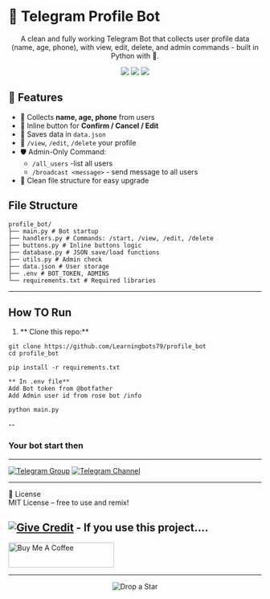 
<h1 align="centre">🤖 Telegram Profile Bot </h1>
<p align="center">
    A clean and fully working Telegram Bot that collects user profile data (name, age, phone), with view, edit, delete, and admin commands - built in Python with 💌.
</p>

<p align="center">
    <img src="https://img.shields.io/badge/python-3.10-blue?logo=python&style=flat-square">
    <img src="https://img.shields.io/badge/telegram%20bot-pro-success?logo=telegram&style=flat-square">
    <img src="https://img.shields.io/github/license/yourusername/profile_bot?style=flat-square">
</p>

## 🚀 Features

- 🌟 Collects **name, age, phone** from users
- 📝 Inline button for **Confirm / Cancel / Edit**
- 📁 Saves data in `data.json`
- 🔐 `/view`, `/edit`, `/delete` your profile
- 🛡️ Admin-Only Command:
    - `/all_users` -list all users
    - `/broadcast <message>` - send message to all users
- 🔖 Clean file structure for easy upgrade

## File Structure
```
profile_bot/
├── main.py # Bot startup
├── handlers.py # Commands: /start, /view, /edit, /delete
├── buttons.py # Inline buttons logic
├── database.py # JSON save/load functions
├── utils.py # Admin check
├── data.json # User storage
├── .env # BOT_TOKEN, ADMINS
└── requirements.txt # Required libraries
```
---

## How TO Run


1. ** Clone this repo:**

```
git clone https://github.com/Learningbots79/profile_bot
cd profile_bot

pip install -r requirements.txt

** In .env file**
Add Bot token from @botfather
Add Admin user id from rose bot /info

python main.py
```
--  
### Your bot start then
---


[![Telegram Group](https://img.shields.io/badge/💬-Join%20Group-blue?style=for-the-badge)](https://t.me/Learning_Bots)
 [![Telegram Channel](https://img.shields.io/badge/📢-Join%20Channel-green?style=for-the-badge)](https://t.me/learningbots79)

---
📄 License  
MIT License – free to use and remix!

[![Give Credit](https://img.shields.io/badge/%F0%9F%92%A1%20Give%20Credit-blueviolet?style=for-the-badge)](https://github.com/Learningbots79) -  If you use this project....
---

<a href="https://files.catbox.moe/98iwcs.jpg" target="_blank">
  <img src="https://cdn.buymeacoffee.com/buttons/v2/default-yellow.png" height="50" width="210" alt="Buy Me A Coffee" />
</a>

---

<p align="center">
  <img src="https://img.shields.io/badge/🌟_Drop_a_Star-Its_our_Motivation-white?style=for-the-badge" alt="Drop a Star">
</p>
